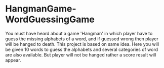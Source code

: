 # HangmanGame-WordGuessingGame
You must have heard about a game 'Hangman' in which player have to guess the missing alphabets of a word, and if guessed wrong then player will be hanged to death. This project is based on same idea. Here you will be given 10 words to guess the alphabets and several categories of word are also available. But player will not be hanged rather a score result will appear.
